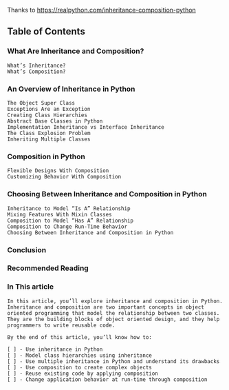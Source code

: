 Thanks to https://realpython.com/inheritance-composition-python
## Table of Contents

### What Are Inheritance and Composition?
    What’s Inheritance?
    What’s Composition?
### An Overview of Inheritance in Python
    The Object Super Class
    Exceptions Are an Exception
    Creating Class Hierarchies
    Abstract Base Classes in Python
    Implementation Inheritance vs Interface Inheritance
    The Class Explosion Problem
    Inheriting Multiple Classes
### Composition in Python
    Flexible Designs With Composition
    Customizing Behavior With Composition
### Choosing Between Inheritance and Composition in Python
    Inheritance to Model “Is A” Relationship
    Mixing Features With Mixin Classes
    Composition to Model “Has A” Relationship
    Composition to Change Run-Time Behavior
    Choosing Between Inheritance and Composition in Python
### Conclusion
### Recommended Reading

### In This article
    In this article, you’ll explore inheritance and composition in Python. Inheritance and composition are two important concepts in object oriented programming that model the relationship between two classes. They are the building blocks of object oriented design, and they help programmers to write reusable code.
    
    By the end of this article, you’ll know how to:
    
    [ ] - Use inheritance in Python
    [ ] - Model class hierarchies using inheritance
    [ ] - Use multiple inheritance in Python and understand its drawbacks
    [ ] - Use composition to create complex objects
    [ ] - Reuse existing code by applying composition
    [ ] - Change application behavior at run-time through composition
